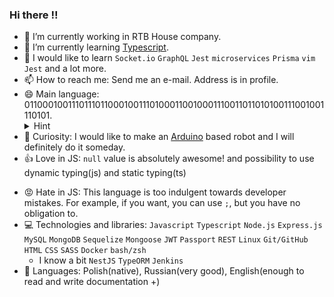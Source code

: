 ### Hi there :bangbang:


- 🔭 I’m currently working in RTB House company. 
- 🌱 I’m currently learning [Typescript](https://www.typescriptlang.org/).
- :rocket: I would like to learn `Socket.io` `GraphQL` `Jest` `microservices` `Prisma` `vim` `Jest` and a lot more.
- 📫 How to reach me: Send me an e-mail. Address is in profile.
- 😄 Main language: 011000100111011101100010011101000110010001110011011010100111001001110101. 
  <details>
    <summary>Hint</summary>
    b=a
  </details>
- :tada: Curiosity: I would like to make an [Arduino](https://www.arduino.cc/) based robot and I will definitely do it someday.
- :+1: Love in JS: `null` value is absolutely awesome! and possibility to use dynamic typing(js) and static typing(ts)
<!-- - :-1: Not love in JS: `'` and `"`. One way to declare strings is enough, but backward compatibility does not allow to delete it :cry:.  -->
- :rage: Hate in JS: This language is too indulgent towards developer mistakes. For example, if you want, you can use `;`, but you have no obligation to.
- :computer: Technologies and libraries: `Javascript` `Typescript` `Node.js` `Express.js` `MySQL` `MongoDB` `Sequelize` `Mongoose` `JWT` `Passport` `REST` `Linux` `Git/GitHub` `HTML` `CSS` `SASS` `Docker` `bash/zsh`
  * I know a bit `NestJS` `TypeORM` `Jenkins`
- :closed_book: Languages: Polish(native), Russian(very good), English(enough to read and write documentation +)

